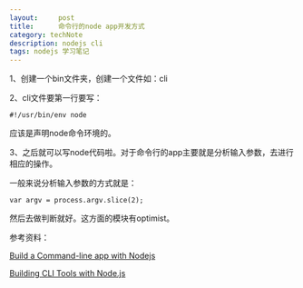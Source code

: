 ```yaml
---
layout:     post
title:      命令行的node app开发方式
category: techNote
description: nodejs cli
tags: nodejs 学习笔记
---
```


1、创建一个bin文件夹，创建一个文件如：cli

2、cli文件要第一行要写：

  	#!/usr/bin/env node

应该是声明node命令环境的。

3、之后就可以写node代码啦。对于命令行的app主要就是分析输入参数，去进行相应的操作。

一般来说分析输入参数的方式就是：

    var argv = process.argv.slice(2);
然后去做判断就好。这方面的模块有optimist。

参考资料：

[ Build a Command-line app with Nodejs ](http://www.creativebloq.com/javascript/build-command-line-app-nodejs-6135565)

[ Building CLI Tools with Node.js ](http://michaelbrooks.ca/deck/jsconf2013/)
